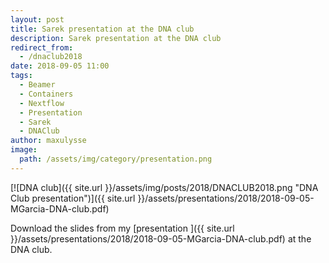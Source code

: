 ```yaml
---
layout: post
title: Sarek presentation at the DNA club
description: Sarek presentation at the DNA club
redirect_from:
  - /dnaclub2018
date: 2018-09-05 11:00
tags:
  - Beamer
  - Containers
  - Nextflow
  - Presentation
  - Sarek
  - DNAClub
author: maxulysse
image:
  path: /assets/img/category/presentation.png
---
```


[![DNA club]({{ site.url }}/assets/img/posts/2018/DNACLUB2018.png "DNA Club presentation")]({{ site.url }}/assets/presentations/2018/2018-09-05-MGarcia-DNA-club.pdf)

Download the slides from my [presentation <i class="fa fa-file-pdf" aria-hidden="true"></i>]({{ site.url }}/assets/presentations/2018/2018-09-05-MGarcia-DNA-club.pdf) at the DNA club.
